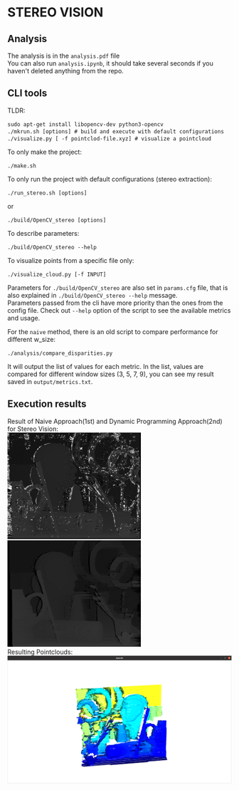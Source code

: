 # STEREO VISION
## Analysis
The analysis is in the `analysis.pdf` file <br/>
You can also run `analysis.ipynb`, it should take several seconds if you haven't deleted anything from the repo. <br/>
## CLI tools
TLDR:
```
sudo apt-get install libopencv-dev python3-opencv
./mkrun.sh [options] # build and execute with default configurations
./visualize.py [ -f pointclod-file.xyz] # visualize a pointcloud
```
To only make the project:
```
./make.sh
```
To only run the project with default configurations (stereo extraction):
```
./run_stereo.sh [options]
```
or
```
./build/OpenCV_stereo [options]
```
To describe parameters:
```
./build/OpenCV_stereo --help
```
To visualize points from a specific file only:
```
./visualize_cloud.py [-f INPUT]
```
Parameters for `./build/OpenCV_stereo` are also set in `params.cfg` file, that is also explained in `./build/OpenCV_stereo --help` message.<br>
Parameters passed from the cli have more priority than the ones from the config file.
Check out `--help` option of the script to see the available metrics and usage. <br>

For the `naive` method, there is an old script to compare performance for different w_size:
```
./analysis/compare_disparities.py
```
It will output the list of values for each metric. In the list, values are compared for different window sizes (3, 5, 7, 9), you can see my result saved in `output/metrics.txt`.
## Execution results
Result of Naive Approach(1st) and Dynamic Programming Approach(2nd) for Stereo Vision: <br>
<img src="https://github.com/sevagul/sens-fusion-2022/blob/main/output/naive/Art/output_w9_naive.png" width="300">
<img src="https://github.com/sevagul/sens-fusion-2022/blob/main/output/DP/Art/output_l9_w1_DP.png" width="300"><br>
Resulting Pointclouds: <br/>
<img src="https://github.com/sevagul/sens-fusion-2022/blob/main/output/3d/points_DP.png" width="700"><br>


